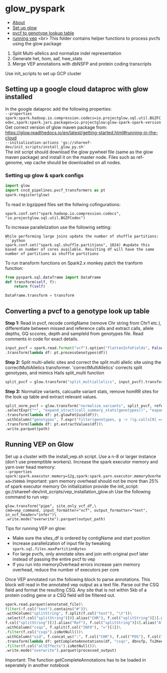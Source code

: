# glow_pyspark
* [About](#about)
* [ Set up glow ](#setup)
* [pvcf to genotype lookup table](#2lookup)
* [running vep](#vep)
<a name="about"></a>
<br\>
This folder contains helper functions to process pvcfs using the glow package
1. Split Multi-allelics and normalize indel representation
2. Generate het, hom, aaf, hwe_stats
3. Merge VEP annotations with dbNSFP and protein coding transcripts

Use init_scripts to set up GCP cluster

<a name="setup"></a>
## Setting up a google cloud dataproc with glow installed
In the google dataproc add the following properties:<br/>
`--properties spark:spark.hadoop.io.compression.codecs=io.projectglow.sql.util.BGZFCodec,spark:spark.jars.packages=io.projectglow:glow-spark-spark-version` <br/>
Get correct version of glow maven package from: https://glow.readthedocs.io/en/latest/getting-started.html#running-in-the-cloud<br/>
`--initialization-actions 'gs://shareef-dev/init_scripts/install_glow_py.sh'`<br/>
The init script should download the glow pywheel file (same as the glow maven package) and install it on the master node. Files such as ref-genome, vep cache should be downloaded on all nodes.
### Setting up glow & spark configs
```python
import glow
import cncd_pipelines.pvcf_transformers as pt
spark.register(glow)
```
To read in bgzipped files set the follwing cofingurations:
```
spark.conf.set("spark.hadoop.io.compression.codecs", "io.projectglow.sql.util.BGZFCodec")
```
To increase parallelization use the following setting:
```
While performing large joins update the number of shuffle partitions:
```python
spark.conf.set("spark.sql.shuffle.partitions", 1024) #update this based on number of cores available. Resulting df will have the same number of partitions as shuffle partitions
```
To run transform functions on Spark2.x monkey patch the tranform function:
```python
from pyspark.sql.dataframe import DataFrame
def transform(self, f):
    return f(self)

DataFrame.transform = transform
```
<a name="2lookup"></a>
## Converting a pvcf to a genotype look up table
**Step 1:** Read in pvcf, recode contigName (remove Chr string from Chr1 etc.), differentiate between missed and reference calls and extract calls, allele depths, GQ sccores, depth and sampleId from genotypes file. Read comments in code for exact details.

```python
input_pvcf = spark.read.format("vcf").option("flattenInfoFields", False).load(input_pvcfs_folder)\
.transform(lambda df: pt.processGenotypes(df))
```
**Step 2:** Split multi-allelic sites and correct the split multi allelic site using the correctMultiAllelics transformer. 'correctMultiAllelics' corrects split genotypes, and mimics Hails split_multi function
```python
split_pvcf = glow.transform("split_multiallelics", input_pvcf).transform(pt.correctMultiAllelics)
```
**Step 3:** Normalize variants, calcualte variant stats, remove homRR sites for the look up table and extract relevant values.
```python
split_norm_pvcf = glow.transform("normalize_variants", split_pvcf, reference_genome_path="/hg38.nochr.fa")\
.selectExpr("*", "expand_struct(call_summary_stats(genotypes))", "expand_struct(hardy_weinberg(genotypes))")\
.transform(lambda df: pt.glowFmt2uid(df))\
.withColumn("genotypes", f.expr("filter(genotypes, g -> !(g.calls[0] == 0 AND g.calls[1] == 0))"))\
.transform(lambda df: pt.extractValues(df))\
.write.parquet(path)
```
<a name="vep"></a>
## Running VEP on Glow
Set up a cluster with the install_vep.sh script. 
Use a n-8 or larger instance (don't use preemptible workers). Increase the spark executor memory and yarn over head memory: <br>
`--properties spark:spark.executor.memory=12g,spark:spark.yarn.executor.memoryOverhead=3500mb`
Important: yarn memory overhead should not be more than 25% of spark executor memory
On initialization provide the init_script: gs://shareef-dev/init_scripts/vep_installation_glow.sh
Use the following command to run vep:
```
glow.transform("pipe", site_only_vcf_df,\
cmd=vep_command, input_formatter="vcf", output_formatter="text", in_vcf_header="infer")\
.write.mode("overwrite").parquet(output_path)
```
Tips for running VEP on glow:
* Make sure the sites_df is ordered by contigName and start position
* Increase parallelization of input file by tweaking `spark.sql.files.maxPartitionBytes`
* For large pvcfs, only annotate sites and join with original pvcf later instead of passing the entire pvcf to vep
* If you run into memoryOverhead errors increase yarn memory overhead, reduce the number of executors per core

Once VEP annotated run the following block to parse annotations. This block will read in the annotated vep output as a text file. Parse out the CSQ field and format the resulting CSQ. Any site that is not within 5kb of a protein coding gene or a CSQ field will be filtered out.
```python
spark.read.parquet(annotated_file)\
filter(~f.col("text").contains("#"))\
.withColumn("splitString", f.split(f.col("text"), "\t"))\
.select(f.col("splitString")[0].alias("CHR"), f.col("splitString")[1].alias("POS"),\
f.col("splitString")[3].alias("Ref"), f.col("splitString")[4].alias("Alt"), f.col("splitString")[7].alias("INFO"))\
.withColumn("csqs", f.split(f.col("INFO"), "=")[1])\
.filter(f.col("csqs").isNotNull())\
.withColumn("uid", f.concat_ws(":", f.col("CHR"), f.col("POS"), f.col("Ref"), f.col("Alt")))\
.transform(lambda df: getCompleteAnnotations(df, "csqs", dbnsfp, Ts2Keep))\
.filter(f.col("allEffects").isNotNull())\
.write.mode("overwrite").parquet(processed_output)
```
Important: The function getCompleteAnnotations has to be loaded in seperately in another notebook
